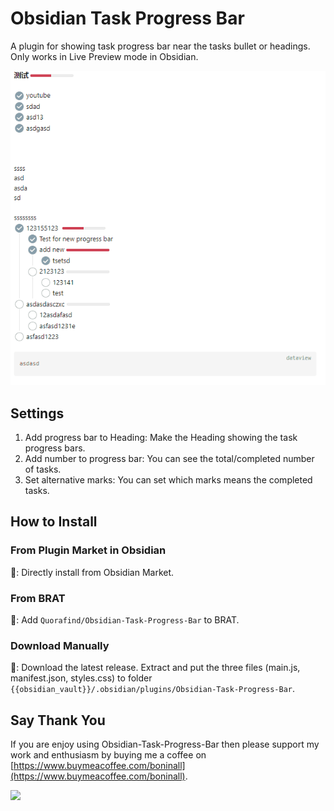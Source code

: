 # Obsidian Task Progress Bar

A plugin for showing task progress bar near the tasks bullet or headings. Only works in Live Preview mode in Obsidian.

![example](./media/example.gif)

## Settings

1. Add progress bar to Heading: Make the Heading showing the task progress bars.
2. Add number to progress bar: You can see the total/completed number of tasks.
3. Set alternative marks: You can set which marks means the completed tasks.

## How to Install

### From Plugin Market in Obsidian

💜: Directly install from Obsidian Market.

### From BRAT

🚗: Add `Quorafind/Obsidian-Task-Progress-Bar` to BRAT.

### Download Manually

🚚: Download the latest release. Extract and put the three files (main.js, manifest.json, styles.css) to
folder `{{obsidian_vault}}/.obsidian/plugins/Obsidian-Task-Progress-Bar`.

## Say Thank You

If you are enjoy using Obsidian-Task-Progress-Bar then please support my work and enthusiasm by buying me a coffee
on [https://www.buymeacoffee.com/boninall](https://www.buymeacoffee.com/boninall).

<a href="https://www.buymeacoffee.com/boninall"><img src="https://img.buymeacoffee.com/button-api/?text=Buy me a coffee&emoji=&slug=boninall&button_colour=6495ED&font_colour=ffffff&font_family=Lato&outline_colour=000000&coffee_colour=FFDD00"></a>
